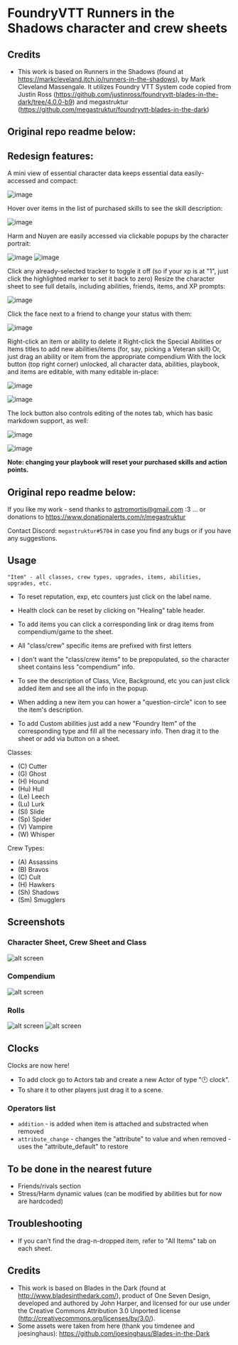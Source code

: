 # FoundryVTT Runners in the Shadows character and crew sheets

## Credits
- This work is based on Runners in the Shadows (found at https://markcleveland.itch.io/runners-in-the-shadows), by Mark Cleveland Massengale. It utilizes Foundry VTT System code copied from Justin Ross (https://github.com/justinross/foundryvtt-blades-in-the-dark/tree/4.0.0-b9) and megastruktur (https://github.com/megastruktur/foundryvtt-blades-in-the-dark)



## Original repo readme below:

## Redesign features:
A mini view of essential character data keeps essential data easily-accessed and compact:

![image](https://user-images.githubusercontent.com/1120106/130698986-4c28509a-8643-4e8d-af63-250d517a5e92.png)

Hover over items in the list of purchased skills to see the skill description:

![image](https://user-images.githubusercontent.com/1120106/130699030-89ff398a-a854-46e3-b75f-3a92676c429c.png)

Harm and Nuyen are easily accessed via clickable popups by the character portrait:

![image](https://user-images.githubusercontent.com/1120106/130699095-dd25bc35-5741-44fb-aadc-01ef08f5f7b6.png) ![image](https://user-images.githubusercontent.com/1120106/130699077-cdaf61ce-4786-4372-a2aa-455278cf2b0d.png) 

Click any already-selected tracker to toggle it off (so if your xp is at "1", just click the highlighted marker to set it back to zero)
Resize the character sheet to see full details, including abilities, friends, items, and XP prompts:

![image](https://user-images.githubusercontent.com/1120106/130699183-aef67137-eb19-49b3-a23e-ec0f3f472bcb.png)

Click the face next to a friend to change your status with them:

![image](https://user-images.githubusercontent.com/1120106/130699258-e80f0e57-9d8e-4cad-acff-18065bba3ebd.png)

Right-click an item or ability to delete it
Right-click the Special Abilities or Items titles to add new abilities/items (for, say, picking a Veteran skill)
Or, just drag an ability or item from the appropriate compendium
With the lock button (top right corner) unlocked, all character data, abilities, playbook, and items are editable, with many editable in-place:

![image](https://user-images.githubusercontent.com/1120106/130699475-028e8ac5-e1ad-4ad4-9ffc-9240c123f75d.png)

![image](https://user-images.githubusercontent.com/1120106/130699522-3d17a780-fcba-4434-80b5-279af2c44fb3.png)

The lock button also controls editing of the notes tab, which has basic markdown support, as well:

![image](https://user-images.githubusercontent.com/1120106/130699672-00b4bd31-91c9-43d3-be51-32012b0ec4b1.png)

![image](https://user-images.githubusercontent.com/1120106/130699688-9839039d-5878-45db-b5f7-ab3e9f52c875.png)

**Note: changing your playbook will reset your purchased skills and action points.**



## Original repo readme below:
If you like my work - send thanks to astromortis@gmail.com  :3
... or donations to https://www.donationalerts.com/r/megastruktur

Contact Discord: `megastruktur#5704` in case you find any bugs or if you have any suggestions.

## Usage
`"Item" - all classes, crew types, upgrades, items, abilities, upgrades, etc.`

- To reset reputation, exp, etc counters just click on the label name.
- Health clock can be reset by clicking on "Healing" table header.
- To add items you can click a corresponding link or drag items from compendium/game to the sheet.
- All "class/crew" specific items are prefixed with first letters

- I don't want the "class/crew items" to be prepopulated, so the character sheet contains less "compendium" info.
- To see the description of Class, Vice, Background, etc you can just click added item and see all the info in the popup.
- When adding a new item you can hower a "question-circle" icon to see the item's description.
- To add Custom abilities just add a new "Foundry Item" of the corresponding type and fill all the necessary info. Then drag it to the sheet or add via button on a sheet.

Classes:
- (C)  Cutter
- (G)  Ghost
- (H)  Hound
- (Hu) Hull
- (Le) Leech
- (Lu) Lurk
- (Sl) Slide
- (Sp) Spider
- (V)  Vampire
- (W)  Whisper

Crew Types:
- (A)  Assassins
- (B)  Bravos
- (C)  Cult
- (H)  Hawkers
- (Sh) Shadows
- (Sm) Smugglers

## Screenshots

### Character Sheet, Crew Sheet and Class
![alt screen][screenshot_all]

### Compendium
![alt screen][screenshot_compendium]

### Rolls
![alt screen][screenshot_roll_1]
![alt screen][screenshot_roll_2]

## Clocks
Clocks are now here!
- To add clock go to Actors tab and create a new Actor of type "🕛 clock".
- To share it to other players just drag it to a scene.

### Operators list
- `addition` - is added when item is attached and substracted when removed
- `attribute_change` - changes the "attribute" to value and when removed - uses the "attribute_default" to restore

## To be done in the nearest future
- Friends/rivals section
- Stress/Harm dynamic values (can be modified by abilities but for now are hardcoded)

## Troubleshooting
- If you can't find the drag-n-dropped item, refer to "All Items" tab on each sheet.

## Credits
- This work is based on Blades in the Dark (found at http://www.bladesinthedark.com/), product of One Seven Design, developed and authored by John Harper, and licensed for our use under the Creative Commons Attribution 3.0 Unported license (http://creativecommons.org/licenses/by/3.0/).
- Some assets were taken from here (thank you  timdenee and joesinghaus): https://github.com/joesinghaus/Blades-in-the-Dark


[screenshot_all]: ./images/screenshot_all.png "screenshot_all"
[screenshot_compendium]: ./images/screenshot_compendium.png "screenshot_compendium"
[screenshot_roll_1]: ./images/screenshot_roll_1.png "screenshot_roll_1"
[screenshot_roll_2]: ./images/screenshot_roll_2.png "screenshot_roll_2"
